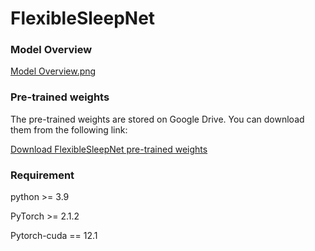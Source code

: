 # FlexibleSleepNet

### Model Overview

[Model Overview.png](https://github.com/Joeyrzz/FlexibleSleepNet/blob/main/Model%20Overview.png)

### Pre-trained weights

The pre-trained weights are stored on Google Drive. You can download them from the following link:

[Download FlexibleSleepNet pre-trained weights](https://drive.google.com/drive/folders/1K0NtJseSqWwUZsN3yU7VkARq3TLDZGNL?usp=sharing)

### Requirement

python >= 3.9

PyTorch >= 2.1.2

Pytorch-cuda == 12.1

